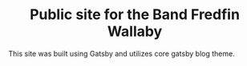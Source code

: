 <h1 align="center">
  Public site for the Band Fredfin Wallaby
</h1>

This site was built using Gatsby and utilizes core gatsby blog theme.
